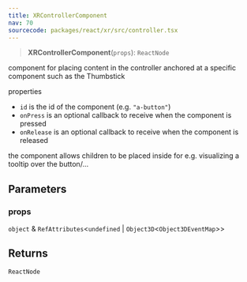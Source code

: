 ```yaml
---
title: XRControllerComponent
nav: 70
sourcecode: packages/react/xr/src/controller.tsx
---
```


> **XRControllerComponent**(`props`): `ReactNode`

component for placing content in the controller anchored at a specific component such as the Thumbstick

properties
- `id` is the id of the component (e.g. `"a-button"`)
- `onPress` is an optional callback to receive when the component is pressed
- `onRelease` is an optional callback to receive when the component is released

the component allows children to be placed inside for e.g. visualizing a tooltip over the button/...

## Parameters

### props

`object` & `RefAttributes`\<`undefined` \| `Object3D`\<`Object3DEventMap`\>\>

## Returns

`ReactNode`
